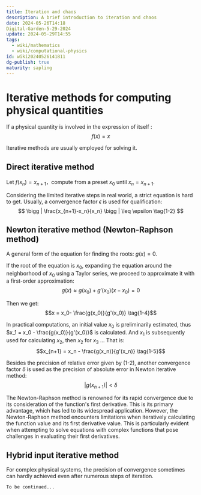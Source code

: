 ```yaml
---
title: Iteration and chaos
description: A brief introduction to iteration and chaos
date: 2024-05-26T14:18
Digital-Garden-5-29-2024
update: 2024-05-29T14:55
tags:
  - wiki/mathematics
  - wiki/computational-physics
id: wiki20240526141811
dg-publish: true
maturity: sapling
---
```

# Iterative methods for computing physical quantities

If a physical quantity is involved in the expression of itself :
$$
f(x)=x \tag{1-1}
$$

Iterative methods are usually employed for solving it.

## Direct iterative method

Let $f(x_n)=x_{n+1}$，compute from a preset $x_0$ until $x_n=x_{n+1}$.

Considering the limited iterative steps in real world, a strict equation is hard to get. Usually, a convergence factor $\epsilon$ is used for qualification:
$$
\bigg | \frac{x_{n+1}-x_n}{x_n} \bigg | \leq \epsilon \tag{1-2}
$$

## Newton iterative method (Newton-Raphson method)

A general form of the equation for finding the roots: $g(x)=0$.

If the root of the equation is $x_0$, expanding the equation around the neighborhood of $x_0$ using a Taylor series, we proceed to approximate it with a first-order approximation:
$$g(x) \approx g(x_0) + g'(x_0)(x-x_0) = 0 \tag{1-3}$$

Then we get:
$$x = x_0- \frac{g(x_0)}{g'(x_0)} \tag{1-4}$$

In practical computations, an initial value $x_0$​ is preliminarily estimated, thus $x_1 = x_0 - \frac{g(x_0)}{g'(x_0)}$ is calculated. And $x_1$ is subsequently used for calculating $x_2$, then $x_2$ for $x_3$ ... That is:
$$x_{n+1} = x_n - \frac{g(x_n)}{g'(x_n)} \tag{1-5}$$

Besides the precision of relative error given by (1-2), another convergence factor $\delta$ is used as the precision of absolute error in Newton iterative method:
$$|g(x_{n+1})| < \delta \tag{1-6}$$

The Newton-Raphson method is renowned for its rapid convergence due to its consideration of the function's first derivative. This is its primary advantage, which has led to its widespread application. However, the Newton-Raphson method encounters limitations when iteratively calculating the function value and its first derivative value. This is particularly evident when attempting to solve equations with complex functions that pose challenges in evaluating their first derivatives.

## Hybrid input iterative method

For complex physical systems, the precision of convergence sometimes can hardly achieved even after numerous  steps of iteration.

```poetry
To be continued...
```

